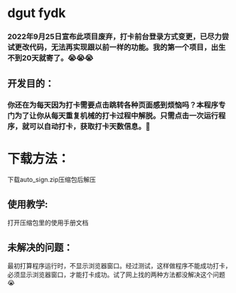 # **dgut fydk**
### 2022年9月25日宣布此项目废弃，打卡前台登录方式变更，已尽力尝试更改代码，无法再实现跟以前一样的功能。我的第一个项目，出生不到20天就寄了。😭😭😭
## 开发目的：
### 你还在为每天因为打卡需要点击跳转各种页面感到烦恼吗？本程序专门为了让你从每天重复机械的打卡过程中解脱。只需点击一次运行程序，就可以自动打卡，获取打卡天数信息。🥰

# 下载方法：
下载auto_sign.zip压缩包后解压
## 使用教学:
打开压缩包里的使用手册文档
## 未解决的问题：
最初打算程序运行时，不显示浏览器窗口。经过测试，这样做程序不能成功打卡，必须显示浏览器窗口，才能打卡成功。试了网上找的两种方法都没解决这个问题😭





